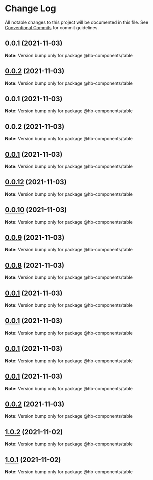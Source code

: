 # Change Log

All notable changes to this project will be documented in this file.
See [Conventional Commits](https://conventionalcommits.org) for commit guidelines.

## 0.0.1 (2021-11-03)

**Note:** Version bump only for package @hb-components/table





## [0.0.2](https://github.com/hyw521/lernaComponents/compare/@hb-components/table@0.0.1...@hb-components/table@0.0.2) (2021-11-03)

**Note:** Version bump only for package @hb-components/table





## 0.0.1 (2021-11-03)

**Note:** Version bump only for package @hb-components/table





## 0.0.2 (2021-11-03)

**Note:** Version bump only for package @hb-components/table





## [0.0.1](https://github.com/hyw521/lernaComponents/compare/@hb-components/table@0.0.12...@hb-components/table@0.0.1) (2021-11-03)

**Note:** Version bump only for package @hb-components/table





## [0.0.12](https://github.com/hyw521/lernaComponents/compare/@hb-components/table@0.0.10...@hb-components/table@0.0.12) (2021-11-03)

**Note:** Version bump only for package @hb-components/table





## [0.0.10](https://github.com/hyw521/lernaComponents/compare/@hb-components/table@0.0.9...@hb-components/table@0.0.10) (2021-11-03)

**Note:** Version bump only for package @hb-components/table





## [0.0.9](https://github.com/hyw521/lernaComponents/compare/@hb-components/table@0.0.8...@hb-components/table@0.0.9) (2021-11-03)

**Note:** Version bump only for package @hb-components/table





## [0.0.8](https://github.com/hyw521/lernaComponents/compare/@hb-components/table@0.0.1...@hb-components/table@0.0.8) (2021-11-03)

**Note:** Version bump only for package @hb-components/table





## [0.0.1](https://github.com/hyw521/lernaComponents/compare/@hb-components/table@0.0.1...@hb-components/table@0.0.1) (2021-11-03)

**Note:** Version bump only for package @hb-components/table





## [0.0.1](https://github.com/hyw521/lernaComponents/compare/@hb-components/table@0.0.1...@hb-components/table@0.0.1) (2021-11-03)

**Note:** Version bump only for package @hb-components/table





## [0.0.1](https://github.com/hyw521/lernaComponents/compare/@hb-components/table@0.0.1...@hb-components/table@0.0.1) (2021-11-03)

**Note:** Version bump only for package @hb-components/table





## [0.0.1](https://github.com/hyw521/lernaComponents/compare/@hb-components/table@0.0.2...@hb-components/table@0.0.1) (2021-11-03)

**Note:** Version bump only for package @hb-components/table





## [0.0.2](https://github.com/hyw521/lernaComponents/compare/@hb-components/table@1.0.2...@hb-components/table@0.0.2) (2021-11-03)

**Note:** Version bump only for package @hb-components/table





## [1.0.2](https://github.com/hyw521/lernaComponents/compare/@hb-components/table@1.0.1...@hb-components/table@1.0.2) (2021-11-02)

**Note:** Version bump only for package @hb-components/table





## [1.0.1](https://github.com/hyw521/lernaComponents/compare/@hb-components/table@1.0.1...@hb-components/table@1.0.1) (2021-11-02)

**Note:** Version bump only for package @hb-components/table
